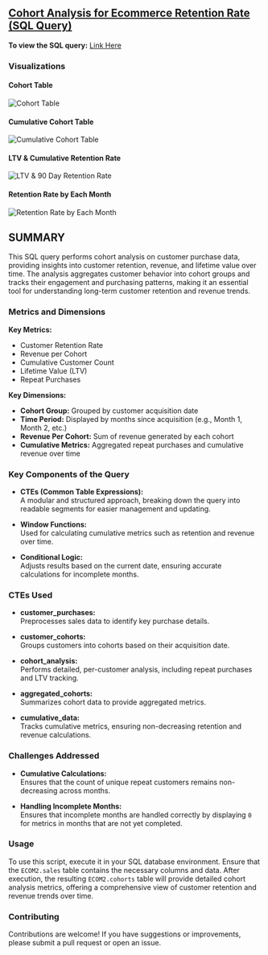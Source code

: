 ## [**Cohort Analysis for Ecommerce Retention Rate (SQL Query)**](#)

**To view the SQL query:** [Link Here](https://github.com/analytisor/Cohort_analysis_calculating_ecommerce_retention_rate/blob/main/cohort_analysis_sql_query.sql)

### **Visualizations**

#### **Cohort Table**

![Cohort Table](https://github.com/analytisor/Cohort_analysis_calculating_ecommerce_retention_rate/blob/main/cohort_analysis.png)

#### **Cumulative Cohort Table**

![Cumulative Cohort Table](https://github.com/analytisor/Cohort_analysis_calculating_ecommerce_retention_rate/blob/main/cumulative_cohort_analysis.png)

#### **LTV & Cumulative Retention Rate**

![LTV & 90 Day Retention Rate](https://github.com/analytisor/Cohort_analysis_calculating_ecommerce_retention_rate/blob/main/LTV_and_retention_rate.png)

#### **Retention Rate by Each Month**

![Retention Rate by Each Month](https://github.com/analytisor/Cohort_analysis_calculating_ecommerce_retention_rate/blob/main/month_by_month_retention_rate.png)
## **SUMMARY**

This SQL query performs cohort analysis on customer purchase data, providing insights into customer retention, revenue, and lifetime value over time. The analysis aggregates customer behavior into cohort groups and tracks their engagement and purchasing patterns, making it an essential tool for understanding long-term customer retention and revenue trends.

### **Metrics and Dimensions**

**Key Metrics:**
- Customer Retention Rate
- Revenue per Cohort
- Cumulative Customer Count
- Lifetime Value (LTV)
- Repeat Purchases

**Key Dimensions:**
- **Cohort Group:** Grouped by customer acquisition date
- **Time Period:** Displayed by months since acquisition (e.g., Month 1, Month 2, etc.)
- **Revenue Per Cohort:** Sum of revenue generated by each cohort
- **Cumulative Metrics:** Aggregated repeat purchases and cumulative revenue over time

### **Key Components of the Query**

- **CTEs (Common Table Expressions):**  
  A modular and structured approach, breaking down the query into readable segments for easier management and updating.
  
- **Window Functions:**  
  Used for calculating cumulative metrics such as retention and revenue over time.

- **Conditional Logic:**  
  Adjusts results based on the current date, ensuring accurate calculations for incomplete months.

### **CTEs Used**

- **customer_purchases:**  
  Preprocesses sales data to identify key purchase details.
  
- **customer_cohorts:**  
  Groups customers into cohorts based on their acquisition date.

- **cohort_analysis:**  
  Performs detailed, per-customer analysis, including repeat purchases and LTV tracking.

- **aggregated_cohorts:**  
  Summarizes cohort data to provide aggregated metrics.

- **cumulative_data:**  
  Tracks cumulative metrics, ensuring non-decreasing retention and revenue calculations.

### **Challenges Addressed**

- **Cumulative Calculations:**  
  Ensures that the count of unique repeat customers remains non-decreasing across months.
  
- **Handling Incomplete Months:**  
  Ensures that incomplete months are handled correctly by displaying `0` for metrics in months that are not yet completed.

### **Usage**

To use this script, execute it in your SQL database environment. Ensure that the `ECOM2.sales` table contains the necessary columns and data. After execution, the resulting `ECOM2.cohorts` table will provide detailed cohort analysis metrics, offering a comprehensive view of customer retention and revenue trends over time.

### **Contributing**

Contributions are welcome! If you have suggestions or improvements, please submit a pull request or open an issue.
